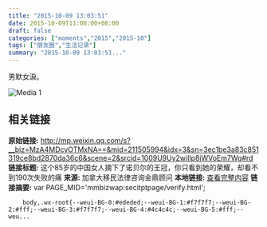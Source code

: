 ```yaml
---
title: "2015-10-09 13:03:51"
date: 2015-10-09T11:00:00+08:00
draft: false
categories: ["moments","2015","2015-10"]
tags: ["朋友圈","生活记录"]
summary: "2015-10-09 13:03:51..."
---
```


男默女淚。

![Media 1](/Moments/photos/2015-10-09/201510091303510.jpg)

## 相关链接

**原始链接:** http://mp.weixin.qq.com/s?__biz=MzA4MDcyOTMxNA==&mid=211505994&idx=3&sn=3ec1be3a83c851319ce8bd2870da36c6&scene=2&srcid=1009U9Uy2wiIlp8jWVoEm7Wg#rd
**链接标题:** 这个85岁的中国女人摘下了诺贝尔的王冠，你只看到她的荣耀，却看不到190次失败的痛
**来源:** 加拿大移民法律咨询金鼎顾问
**本地链接:** [查看完整内容](/link_content/2015/10/2015-10-09-1/link_content/)
**链接摘要:** var PAGE_MID='mmbizwap:secitptpage/verify.html';

        
        body,.wx-root{--weui-BG-0:#ededed;--weui-BG-1:#f7f7f7;--weui-BG-2:#fff;--weui-BG-3:#f7f7f7;--weui-BG-4:#4c4c4c;--weui-BG-5:#fff;--weu...

